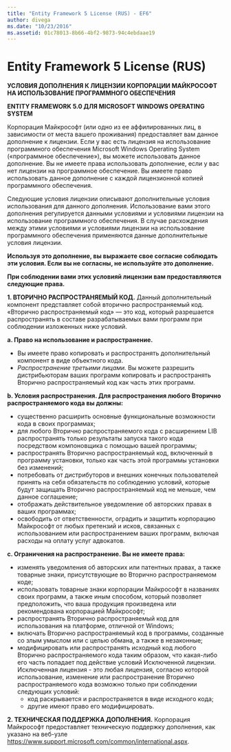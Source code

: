 ```yaml
---
title: "Entity Framework 5 License (RUS) - EF6"
author: divega
ms.date: "10/23/2016"
ms.assetid: 01c78013-8b66-4bf2-9873-94c4ebdaae19
---
```

# Entity Framework 5 License (RUS)
**УСЛОВИЯ ДОПОЛНЕНИЯ К ЛИЦЕНЗИИ КОРПОРАЦИИ МАЙКРОСОФТ НА ИСПОЛЬЗОВАНИЕ ПРОГРАММНОГО ОБЕСПЕЧЕНИЯ**

**ENTITY FRAMEWORK 5.0 ДЛЯ MICROSOFT WINDOWS OPERATING SYSTEM**

Корпорация Майкрософт (или одно из ее аффилированных лиц, в зависимости от места вашего проживания) предоставляет вам данное дополнение к лицензии. Если у вас есть лицензия на использование программного обеспечения Microsoft Windows Operating System («программное обеспечение»), вы можете использовать данное дополнение. Вы не имеете права использовать дополнение, если у вас нет лицензии на программное обеспечение. Вы имеете право использовать данное дополнение с каждой лицензионной копией программного обеспечения.

Следующие условия лицензии описывают дополнительные условия использования для данного дополнения. Использование вами этого дополнения регулируется данными условиями и условиями лицензии на использование программного обеспечения. В случае расхождения между этими условиями и условиями лицензии на использование программного обеспечения применяются данные дополнительные условия лицензии.

**Используя это дополнение, вы выражаете свое согласие соблюдать эти условия. Если вы не согласны, не используйте это дополнение.**

**При соблюдении вами этих условияй лицензии вам предоставляются следующие права.**

**1. ВТОРИЧНО РАСПРОСТРАНЯЕМЫЙ КОД.** Данный дополнительный компонент представляет собой вторично распространяемый код. «Вторично распространяемый код» ― это код, который разрешается распространять в составе разрабатываемых вами программ при соблюдении изложенных ниже условий.

**a. Право на использование и распространение.**

-   Вы имеете право копировать и распространять дополнительный компонент в виде объектного кода.
-   *Распространение третьими лицами.* Вы можете разрешить дистрибьюторам ваших программ копировать и распространять Вторично распространяемый код как часть этих программ.

**b. Условия распространения. Для распространения любого Вторично распространяемого кода вы должны:**

-   существенно расширить основные функциональные возможности кода в своих программах;
-   для любого Вторично распространяемого кода с расширением LIB распространять только результаты запуска такого кода посредством компоновщика с помощью вашей программы;
-   распространять Вторично распространяемый код, включенный в программу установки, только как часть этой программы установки без изменений;
-   потребовать от дистрибуторов и внешних конечных пользователей принять на себя обязательств по соблюдению условий, которые будут защищать Вторично распространяемый код не меньше, чем данное соглашение;
-   отображать действительное уведомление об авторских правах в ваших программах;
-   освободить от ответственности, оградить и защитить корпорацию Майкрософт от любых претензий и исков, связанных с использованием или распространением ваших программ, включая расходы на оплату услуг адвокатов.

**c. Ограничения на распространение. Вы не имеете права:**

-   изменять уведомления об авторских или патентных правах, а также товарные знаки, присутствующие во Вторично распространяемом коде;
-   использовать товарные знаки корпорации Майкрософт в названиях своих программ, а также иным способом, который позволяет предположить, что ваша продукция произведена или рекомендована корпорацией Майкрософт;
-   распространять Вторично распространяемый код для использования на платформе, отличной от Windows;
-   включать Вторично распространяемый код в программы, созданные со злым умыслом или с целью обмана, а также в незаконные;
-   модифицировать или распространять исходный код любого Вторично распространяемого кода таким образом, что какая-либо его часть попадает под действие условий Исключенной лицензии. Исключенная лицензия - это любая лицензия, согласно которой использование, изменение или распространение Вторично распространяемого кода возможно только при соблюдении следующих условий:
    -   код раскрывается и распространяется в виде исходного кода;
    -   другие имеют право его модифицировать.

**2. ТЕХНИЧЕСКАЯ ПОДДЕРЖКА ДОПОЛНЕНИЯ.** Корпорация Майкрософт предоставляет техническую поддержку дополнения, как указано на веб-узле https://www.support.microsoft.com/common/international.aspx.
